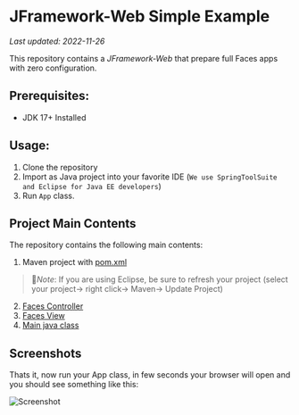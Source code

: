 # JFramework-Web Simple Example
_Last updated: 2022-11-26_

This repository contains a _JFramework-Web_ that prepare full Faces apps with zero configuration.

## Prerequisites:
- JDK 17+ Installed

## Usage:
1. Clone the repository
2. Import as Java project into your favorite IDE (`We use SpringToolSuite and Eclipse for Java EE developers`)
3. Run `App` class.

## Project Main Contents 
The repository  contains the following main contents: 
1. Maven project with [pom.xml](pom.xml)
  > :page_facing_up:*Note*: If you are using Eclipse, be sure to refresh your project (select your project→ right click→ Maven→ Update Project)
2. [Faces Controller](src/main/java/com/app/Controller.java) 
7. [Faces View](src/main/webapp/index.xhtml)   
8. [Main java class](src/main/java/com/app/App.java)  

## Screenshots
Thats it, now run your App class, in few seconds your browser will open and you should see something like this:

![Screenshot](screenshots/home.png)